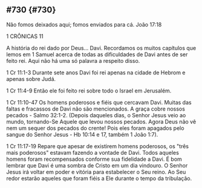 ## #730 {#730}

Não fomos deixados aqui; fomos enviados para cá. João 17:18

1 CRÔNICAS 11

A história do rei dado por Deus... Davi. Recordamos os muitos capítulos que lemos em 1 Samuel acerca de todas as dificuldades de Davi antes de ser feito rei. Aqui não há uma só palavra a respeito disso.

1 Cr 11:1-3 Durante sete anos Davi foi rei apenas na cidade de Hebrom e apenas sobre Judá.

1 Cr 11:4-9 Então ele foi feito rei sobre todo o Israel em Jerusalém.

1 Cr 11:10-47 Os homens poderosos e fiéis que cercavam Davi. Muitas das faltas e fracassos de Davi não são mencionados. A graça cobre nossos pecados - Salmo 32:1-2\. (Depois daqueles dias, o Senhor Jesus veio ao mundo, tornando-Se Aquele que levou nossos pecados. Agora Deus não vê nem um sequer dos pecados do crente! Pois eles foram apagados pelo sangue do Senhor Jesus - Hb 10:14 e 17, também 1 João 1:7).

1 Cr 11:17-19 Repare que apesar de existirem homens poderosos, os &quot;três mais poderosos&quot; estavam fazendo a vontade de Davi. Todos aqueles homens foram recompensados conforme sua fidelidade a Davi. É bom lembrar que Davi é uma sombra de Cristo em um dia vindouro. O Senhor Jesus irá voltar em poder e vitória para estabelecer o Seu reino. Ao Seu redor estarão aqueles que foram fiéis a Ele durante o tempo da tribulação.
